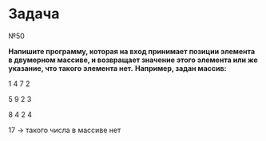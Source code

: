 # Задача

№50

**Напишите программу, которая на вход принимает позиции элемента в двумерном массиве, и возвращает значение этого элемента или же указание, что такого элемента нет.**
**Например, задан массив:**

1 4 7 2

5 9 2 3

8 4 2 4

17 -> такого числа в массиве нет
